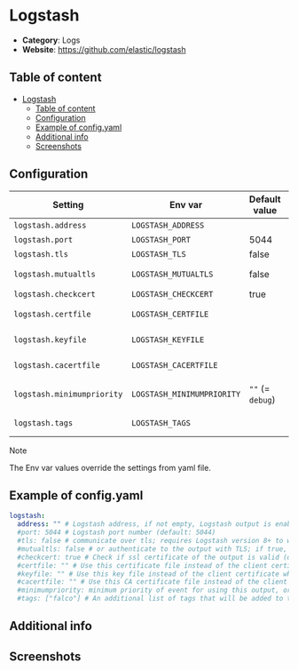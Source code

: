 # Logstash

- **Category**: Logs
- **Website**: https://github.com/elastic/logstash

## Table of content

- [Logstash](#logstash)
  - [Table of content](#table-of-content)
  - [Configuration](#configuration)
  - [Example of config.yaml](#example-of-configyaml)
  - [Additional info](#additional-info)
  - [Screenshots](#screenshots)

## Configuration

| Setting                    | Env var                    | Default value    | Description                                                                                                                         |
| -------------------------- | -------------------------- | ---------------- | ----------------------------------------------------------------------------------------------------------------------------------- |
| `logstash.address`         | `LOGSTASH_ADDRESS`         |                  | Logstash address, if not empty, Logstash output is **enabled**                                                                      |
| `logstash.port`            | `LOGSTASH_PORT`            | 5044             | Logstash port number                                                                                                                |
| `logstash.tls`             | `LOGSTASH_TLS`             | false            | Use TLS connection (true/false)                                                                                                     |
| `logstash.mutualtls`       | `LOGSTASH_MUTUALTLS`       | false            | Authenticate to the output with TLS; if true, checkcert flag will be ignored (server cert will always be checked)                   |
| `logstash.checkcert`       | `LOGSTASH_CHECKCERT`       | true             | Check if ssl certificate of the output is valid                                                                                     |
| `logstash.certfile`        | `LOGSTASH_CERTFILE`        |                  | Use this certificate file instead of the client certificate when using mutual TLS                                                   |
| `logstash.keyfile`         | `LOGSTASH_KEYFILE`         |                  | Use this key file instead of the client certificate when using mutual TLS                                                           |
| `logstash.cacertfile`      | `LOGSTASH_CACERTFILE`      |                  | Use this CA certificate file instead of the client certificate when using mutual TLS                                                |
| `logstash.minimumpriority` | `LOGSTASH_MINIMUMPRIORITY` | `""` (= `debug`) | Minimum priority of event for using this output, order is `emergency,alert,critical,error,warning,notice,informational,debug or ""` |
| `logstash.tags`            | `LOGSTASH_TAGS`            |                  | An additional list of tags that will be added to those produced by Falco; these tags may help in decision-making while routing logs |

> [!NOTE]
The Env var values override the settings from yaml file.

## Example of config.yaml

```yaml
logstash:
  address: "" # Logstash address, if not empty, Logstash output is enabled
  #port: 5044 # Logstash port number (default: 5044)
  #tls: false # communicate over tls; requires Logstash version 8+ to work 
  #mutualtls: false # or authenticate to the output with TLS; if true, checkcert flag will be ignored (server cert will always be checked) (default: false)
  #checkcert: true # Check if ssl certificate of the output is valid (default: true)
  #certfile: "" # Use this certificate file instead of the client certificate when using mutual TLS (default: "")
  #keyfile: "" # Use this key file instead of the client certificate when using mutual TLS (default: "")
  #cacertfile: "" # Use this CA certificate file instead of the client certificate when using mutual TLS (default: "")
  #minimumpriority: minimum priority of event for using this output, order is emergency|alert|critical|error|warning|notice|informational|debug or "" (default: "debug")
  #tags: ["falco"] # An additional list of tags that will be added to those produced by Falco (default: [])
```

## Additional info

## Screenshots
